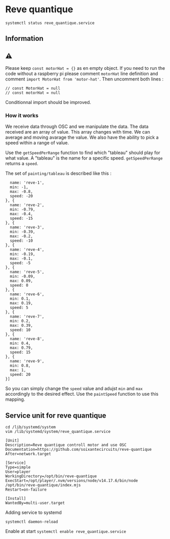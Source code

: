 # Reve quantique

`systemctl status reve_quantique.service`

## Information

## ⚠️ 

Please keep `const motorHat = {}` as en empty object. If you need to run the code without a raspberry pi please comment `motorHat` line definition and comment `import MotorHat from 'motor-hat'`. Then uncomment both lines : 

```
// const MotorHat = null
// const motorHat = null
```

Conditionnal import should be improved.

### How it works

We receive data through OSC and we manipulate the data.
The data received are an array of value. This array changes with time.
We can average and moving avarage the value.
We also have the ability to pick a speed within a range of value.

Use the `getSpeedPerRange` function to find which "tableau" should play for what value. A "tableau"
is the name for a specific speed. `getSpeedPerRange` returns a `speed`.

The set of `painting/tableau` is described like this :

```const paintings = [{
  name: 'reve-1',
  min: -1, 
  max: -0.8,
  speed: -20
}, {
  name: 'reve-2',
  min: -0.79, 
  max: -0.4,
  speed: -15
}, {
  name: 'reve-3',
  min: -0.39, 
  max: -0.2,
  speed: -10
}, {
  name: 'reve-4',
  min: -0.19, 
  max: -0.1,
  speed: -5
}, {
  name: 'reve-5',
  min: -0.09, 
  max: 0.09,
  speed: 0
}, {
  name: 'reve-6',
  min: 0.1, 
  max: 0.19,
  speed: 5
}, {
  name: 'reve-7',
  min: 0.2, 
  max: 0.39,
  speed: 10
}, {
  name: 'reve-8',
  min: 0.4, 
  max: 0.79,
  speed: 15
}, {
  name: 'reve-9',
  min: 0.8, 
  max: 1,
  speed: 20
}]
```

So you can simply change the `speed` value and adujst `min` and `max` accordingly to the desired effect.
Use the `paintSpeed` function to use this mapping.

## Service unit for reve quantique

```
cd /lib/systemd/system
vim /lib/systemd/system/reve_quantique.service

[Unit]
Description=Reve quantique controll motor and use OSC
Documentation=https://github.com/soixantecircuits/reve-quantique
After=network.target

[Service]
Type=simple
User=player
WorkingDirectory=/opt/bin/reve-quantique
ExecStart=/opt/player/.nvm/versions/node/v14.17.6/bin/node /opt/bin/reve-quantique/index.mjs
Restart=on-failure

[Install]
WantedBy=multi-user.target
```

Adding service to systemd

`systemctl daemon-reload`

Enable at start
`systemctl enable reve_quantique.service`



